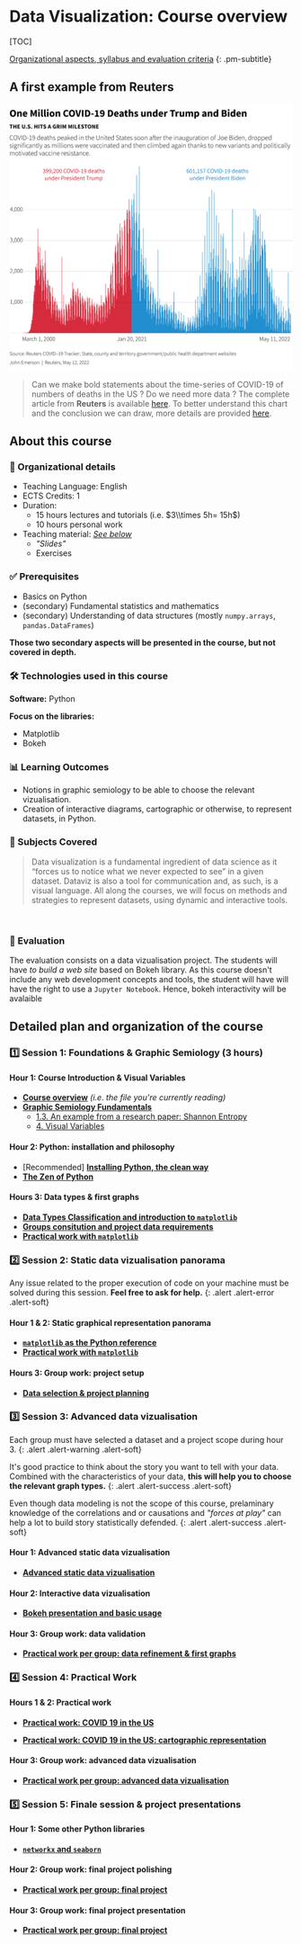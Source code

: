 # Data Visualization: Course overview


[TOC]

[Organizational aspects, syllabus and evaluation criteria](#detailed-plan-and-organization-of-the-course)
{: .pm-subtitle}


<!-- <hr class="my-5 border-base-200"> -->


## A first example from Reuters


![COVID-19 Mortality in the US](files/covid-2timeseries-us-presidency.jpg)

> Can we make bold statements about the time-series of COVID-19 of numbers of deaths in the US ? Do we need more data ? The complete article from **Reuters** is available [here](https://www.reuters.com/world/us/biden-marks-1-million-americans-dead-covid-2022-05-12/).
To better understand this chart and the conclusion we can draw, more details are provided [here](80_covid_us_stats_analysis.md).





## About this course



### 📝 Organizational details

- Teaching Language: English  
- ECTS Credits: 1  
- Duration: 
    - 15 hours lectures and tutorials (i.e. $3\\times 5h= 15h$)
    - 10 hours personal work  
- Teaching material: [*See below*](#detailed-plan-and-organization-of-the-course)
    - *"Slides"*
    - Exercises



### ✅ Prerequisites

- Basics on Python
- (secondary) Fundamental statistics and mathematics
- (secondary) Understanding of data structures (mostly `numpy.arrays`, `pandas.DataFrames`)

**Those two secondary aspects will be presented in the course, but not covered in depth.**



### 🛠️ Technologies used in this course


**Software:** Python 

**Focus on the libraries:**

- Matplotlib
- Bokeh


### 📊 Learning Outcomes

- Notions in graphic semiology to be able to choose the relevant vizualisation. 
- Creation of interactive diagrams, cartographic or otherwise, to represent datasets, in Python.



### 🎯 Subjects Covered

> Data visualization is a fundamental ingredient of data science as it “forces us to notice what we never expected to see” in a given dataset. Dataviz is also a tool for communication and, as such, is a visual language. All along the courses, we will focus on methods and strategies to represent datasets, using dynamic and interactive tools.






<!-- 
**📖 Course Materials:**
- **[Introduction & Interactive Notebooks](01_introduction.md)** - Getting started with Jupyter environments and code fragments
- **[Jupyter Launcher](jupyter_launcher.md)** - Direct access to interactive Python environments -->

&nbsp;

### 📝 Evaluation
The evaluation consists on a data vizualisation project. The students will have *to build a web site* based on Bokeh library. As this course doesn't include any web development concepts and tools, the student will have will have the right to use a `Jupyter Notebook`. Hence, bokeh interactivity will be avalaible



## Detailed plan and organization of the course

### 1️⃣ Session 1: Foundations & Graphic Semiology (3 hours)

#### Hour 1: Course Introduction & Visual Variables

- [**Course overview**](00_plan.md) *(i.e. the file you're currently reading)*
- [**Graphic Semiology Fundamentals**](session_1_a.md)
    - [1.3. An example from a research paper: Shannon Entropy](session_1_a0_shannon.md)
    - [4. Visual Variables](session_1_a1_visual.md)


#### Hour 2: Python: installation and philosophy


- <span class="text-base-content/60"> [Recommended] [**Installing Python, the clean way**](session_1_b.md) </span>
- [**The Zen of Python**](session_1_c.md)


#### Hours 3: Data types & first graphs

- [**Data Types Classification and introduction to `matplotlib`**](session_1_d.md)
- [**Groups consitution and project data requirements**](session_1_e.md)
- [**Practical work with `matplotlib`**](session_1_f.md)


### 2️⃣ Session 2: Static data vizualisation panorama


Any issue related to the proper execution of code on your machine must be solved during this session. **Feel free to ask for help.**
{: .alert .alert-error .alert-soft}

#### Hour 1 & 2: Static graphical representation panorama

- [**`matplotlib` as the Python reference**](01_session_2_a.md)
- [**Practical work with `matplotlib`**](01_session_2_b.md)
<!-- Proposer en groupe -->



#### Hours 3: Group work: project setup

- [**Data selection & project planning**](01_session_2_c.md)

<!-- Precise deilverable -->



### 3️⃣ Session 3: Advanced data vizualisation



Each group must have selected a dataset and a project scope during hour 3.
{: .alert .alert-warning .alert-soft}

It's good practice to think about the story you want to tell with your data. Combined with the characteristics of your data, **this will help you to choose the relevant graph types.** 
{: .alert .alert-success .alert-soft}

Even though data modeling is not the scope of this course, prelaminary knowledge of the correlations and or causations and *"forces at play"* can help a lot to build story statistically defended.
{: .alert .alert-success .alert-soft}



#### Hour 1: Advanced static data vizualisation 

- [**Advanced static data vizualisation**](01_session_3_a.md)
<!-- Include geojson here -->

#### Hour 2: Interactive data vizualisation

- [**Bokeh presentation and basic usage**](01_session_3_b.md)


#### Hour 3: Group work: data validation

- [**Practical work per group: data refinement & first graphs**](01_session_3_c.md)


### 4️⃣ Session 4: Practical Work

#### Hours 1 & 2: Practical work

- [**Practical work: COVID 19 in the US**](01_session_4_a.md)

- [**Practical work: COVID 19 in the US: cartographic representation**](01_session_4_b.md)



#### Hour 3: Group work: advanced data vizualisation

- [**Practical work per group: advanced data vizualisation**](01_session_4_c.md)



### 5️⃣ Session 5: Finale session & project presentations



#### Hour 1: Some other Python libraries

- [**`networkx` and `seaborn`**](01_session_5_a.md)

<!-- ?? To see if seaborn is viable -->

#### Hour 2: Group work: final project polishing

- [**Practical work per group: final project**](01_session_5_a.md)


#### Hour 3: Group work: final project presentation 

- [**Practical work per group: final project**](01_session_5_c.md)